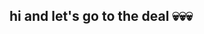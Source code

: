## hi and let's go to the deal 💀💀💀

<!--
I'm a junior frontend and blockchain developer, have some works that uses JS, Solidity, TS and their libraries (in most of cases it's ethers), got some expirience with React after last project, everyone <3
